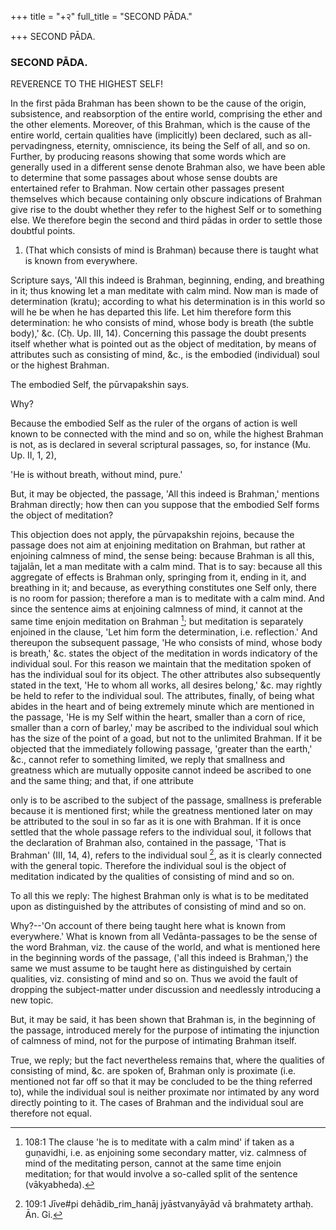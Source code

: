 +++
title = "+२"
full_title = "SECOND PĀDA."

+++
SECOND PĀDA.



### SECOND PĀDA.

REVERENCE TO THE HIGHEST SELF!

In the first pāda Brahman has been shown to be the cause of the origin, subsistence, and reabsorption of the entire world, comprising the ether and the other elements. Moreover, of this Brahman, which is the cause of the entire world, certain qualities have (implicitly) been declared, such as all-pervadingness, eternity, omniscience, its being the Self of all, and so on. Further, by producing reasons showing that some words which are generally used in a different sense denote Brahman also, we have been able to determine that some passages about whose sense doubts are entertained refer to Brahman. Now certain other passages present themselves which because containing only obscure indications of Brahman give rise to the doubt whether they refer to the highest Self or to something else. We therefore begin the second and third pādas in order to settle those doubtful points.

1. (That which consists of mind is Brahman) because there is taught what is known from everywhere.

Scripture says, 'All this indeed is Brahman, beginning, ending, and breathing in it; thus knowing let a man meditate with calm mind. Now man is made of determination (kratu); according to what his determination is in this world so will he be when he has departed this life. Let him therefore form this determination: he who consists of mind, whose body is breath (the subtle body),' &c. (Cḥ. Up. III, 14). Concerning this passage the doubt presents itself whether what is pointed out as the object of meditation, by means of attributes such as consisting of mind, &c., is the embodied (individual) soul or the highest Brahman.

The embodied Self, the pūrvapakshin says.

Why?

Because the embodied Self as the ruler of the organs of action is well known to be connected with the mind and so on, while the highest Brahman is not, as is declared in several scriptural passages, so, for instance (Mu. Up. II, 1, 2),

 'He is without breath, without mind, pure.'

But, it may be objected, the passage, 'All this indeed is Brahman,' mentions Brahman directly; how then can you suppose that the embodied Self forms the object of meditation?

This objection does not apply, the pūrvapakshin rejoins, because the passage does not aim at enjoining meditation on Brahman, but rather at enjoining calmness of mind, the sense being: because Brahman is all this, tajjalān, let a man meditate with a calm mind. That is to say: because all this aggregate of effects is Brahman only, springing from it, ending in it, and breathing in it; and because, as everything constitutes one Self only, there is no room for passion; therefore a man is to meditate with a calm mind. And since the sentence aims at enjoining calmness of mind, it cannot at the same time enjoin meditation on Brahman [^fn_140]; but meditation is separately enjoined in the clause, 'Let him form the determination, i.e. reflection.' And thereupon the subsequent passage, 'He who consists of mind, whose body is breath,' &c. states the object of the meditation in words indicatory of the individual soul. For this reason we maintain that the meditation spoken of has the individual soul for its object. The other attributes also subsequently stated in the text, 'He to whom all works, all desires belong,' &c. may rightly be held to refer to the individual soul. The attributes, finally, of being what abides in the heart and of being extremely minute which are mentioned in the passage, 'He is my Self within the heart, smaller than a corn of rice, smaller than a corn of barley,' may be ascribed to the individual soul which has the size of the point of a goad, but not to the unlimited Brahman. If it be objected that the immediately following passage, 'greater than the earth,' &c., cannot refer to something limited, we reply that smallness and greatness which are mutually opposite cannot indeed be ascribed to one and the same thing; and that, if one attribute

[^fn_140]: 108:1 The clause 'he is to meditate with a calm mind' if taken as a guṇavidhi, i.e. as enjoining some secondary matter, viz. calmness of mind of the meditating person, cannot at the same time enjoin meditation; for that would involve a so-called split of the sentence (vākyabheda).

only is to be ascribed to the subject of the passage, smallness is preferable because it is mentioned first; while the greatness mentioned later on may be attributed to the soul in so far as it is one with Brahman. If it is once settled that the whole passage refers to the individual soul, it follows that the declaration of Brahman also, contained in the passage, 'That is Brahman' (III, 14, 4), refers to the individual soul [^fn_141], as it is clearly connected with the general topic. Therefore the individual soul is the object of meditation indicated by the qualities of consisting of mind and so on.

[^fn_141]: 109:1 Jīve#pi dehādib_rim_hanāj jyāstvanyāyād vā brahmatety arthaḥ. Ān. Gi.

To all this we reply: The highest Brahman only is what is to be meditated upon as distinguished by the attributes of consisting of mind and so on.

Why?--'On account of there being taught here what is known from everywhere.' What is known from all Vedānta-passages to be the sense of the word Brahman, viz. the cause of the world, and what is mentioned here in the beginning words of the passage, ('all this indeed is Brahman,') the same we must assume to be taught here as distinguished by certain qualities, viz. consisting of mind and so on. Thus we avoid the fault of dropping the subject-matter under discussion and needlessly introducing a new topic.

But, it may be said, it has been shown that Brahman is, in the beginning of the passage, introduced merely for the purpose of intimating the injunction of calmness of mind, not for the purpose of intimating Brahman itself.

True, we reply; but the fact nevertheless remains that, where the qualities of consisting of mind, &c. are spoken of, Brahman only is proximate (i.e. mentioned not far off so that it may be concluded to be the thing referred to), while the individual soul is neither proximate nor intimated by any word directly pointing to it. The cases of Brahman and the individual soul are therefore not equal.

